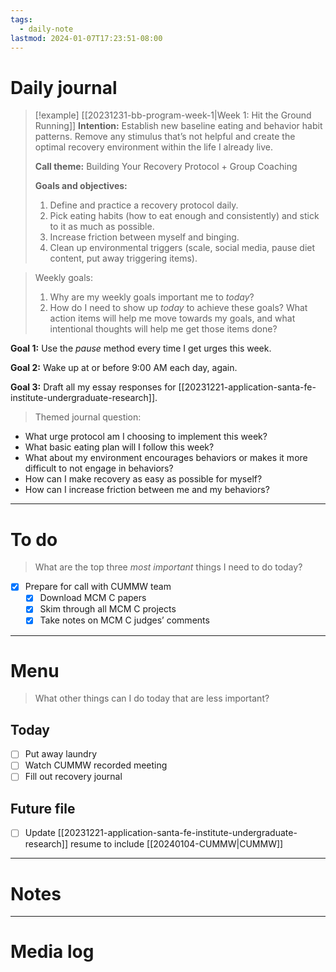 ```yaml
---
tags:
  - daily-note
lastmod: 2024-01-07T17:23:51-08:00
---
```

# Daily journal

>[!example] [[20231231-bb-program-week-1|Week 1: Hit the Ground Running]]
>**Intention:** Establish new baseline eating and behavior habit patterns. Remove any stimulus that’s not helpful and create the optimal recovery environment within the life I already live.
>
>**Call theme:** Building Your Recovery Protocol + Group Coaching
>
>**Goals and objectives:**
>1. Define and practice a recovery protocol daily.
>2. Pick eating habits (how to eat enough and consistently) and stick to it as much as possible.
>3. Increase friction between myself and binging.
>4. Clean up environmental triggers (scale, social media, pause diet content, put away triggering items).

> Weekly goals:
> 1. Why are my weekly goals important me to *today*?
> 2. How do I need to show up *today* to achieve these goals? What action items will help me move towards my goals, and what intentional thoughts will help me get those items done?

**Goal 1:** Use the *pause* method every time I get urges this week.

**Goal 2:** Wake up at or before 9:00 AM each day, again.

**Goal 3:** Draft all my essay responses for [[20231221-application-santa-fe-institute-undergraduate-research]].


> Themed journal question: 

- What urge protocol am I choosing to implement this week?
- What basic eating plan will I follow this week?
- What about my environment encourages behaviors or makes it more difficult to not engage in behaviors?
- How can I make recovery as easy as possible for myself?
- How can I increase friction between me and my behaviors?

---
# To do

> What are the top three *most important* things I need to do today?

- [x] Prepare for call with CUMMW team
	- [x] Download MCM C papers
	- [x] Skim through all MCM C projects
	- [x] Take notes on MCM C judges’ comments

----
# Menu

> What other things can I do today that are less important?
## Today

- [ ] Put away laundry
- [ ] Watch CUMMW recorded meeting
- [ ] Fill out recovery journal

## Future file

- [ ] Update [[20231221-application-santa-fe-institute-undergraduate-research]] resume to include [[20240104-CUMMW|CUMMW]]

---
# Notes

---
# Media log
